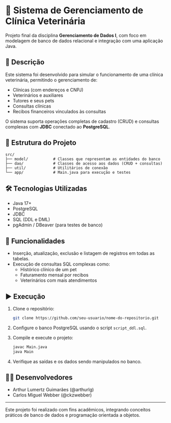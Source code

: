 # 🐾 Sistema de Gerenciamento de Clínica Veterinária

Projeto final da disciplina **Gerenciamento de Dados I**, com foco em modelagem de banco de dados relacional e integração com uma aplicação Java.

## 📌 Descrição

Este sistema foi desenvolvido para simular o funcionamento de uma clínica veterinária, permitindo o gerenciamento de:

- Clínicas (com endereços e CNPJ)
- Veterinários e auxiliares
- Tutores e seus pets
- Consultas clínicas
- Recibos financeiros vinculados às consultas

O sistema suporta operações completas de cadastro (CRUD) e consultas complexas com **JDBC** conectado ao **PostgreSQL**.

## 📂 Estrutura do Projeto

```
src/
├── model/           # Classes que representam as entidades do banco
├── dao/             # Classes de acesso aos dados (CRUD + consultas)
├── util/            # Utilitários de conexão
└── app/             # Main.java para execução e testes
```

## 🛠️ Tecnologias Utilizadas

- Java 17+
- PostgreSQL
- JDBC
- SQL (DDL e DML)
- pgAdmin / DBeaver (para testes de banco)

## 📄 Funcionalidades

- Inserção, atualização, exclusão e listagem de registros em todas as tabelas.
- Execução de consultas SQL complexas como:
  - Histórico clínico de um pet
  - Faturamento mensal por recibos
  - Veterinários com mais atendimentos

## ▶️ Execução

1. Clone o repositório:
   ```bash
   git clone https://github.com/seu-usuario/nome-do-repositorio.git
   ```

2. Configure o banco PostgreSQL usando o script `script_ddl.sql`.

3. Compile e execute o projeto:
   ```bash
   javac Main.java
   java Main
   ```

4. Verifique as saídas e os dados sendo manipulados no banco.

## 👨‍💻 Desenvolvedores

- Arthur Lumertz Guimarães (@arthurlg)
- Carlos Miguel Webber (@ckzwebber)

---

Este projeto foi realizado com fins acadêmicos, integrando conceitos práticos de banco de dados e programação orientada a objetos.
